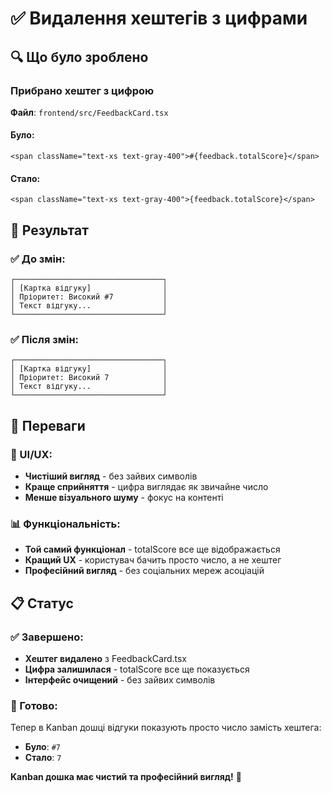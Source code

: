 # ✅ Видалення хештегів з цифрами

## 🔍 Що було зроблено

### Прибрано хештег з цифрою
**Файл**: `frontend/src/FeedbackCard.tsx`

#### Було:
```tsx
<span className="text-xs text-gray-400">#{feedback.totalScore}</span>
```

#### Стало:
```tsx
<span className="text-xs text-gray-400">{feedback.totalScore}</span>
```

## 🎯 Результат

### ✅ До змін:
```
┌─────────────────────────────────┐
│ [Картка відгуку]                │
│ Пріоритет: Високий #7           │
│ Текст відгуку...                │
└─────────────────────────────────┘
```

### ✅ Після змін:
```
┌─────────────────────────────────┐
│ [Картка відгуку]                │
│ Пріоритет: Високий 7            │
│ Текст відгуку...                │
└─────────────────────────────────┘
```

## 🚀 Переваги

### 🎨 UI/UX:
- **Чистіший вигляд** - без зайвих символів
- **Краще сприйняття** - цифра виглядає як звичайне число
- **Менше візуального шуму** - фокус на контенті

### 📊 Функціональність:
- **Той самий функціонал** - totalScore все ще відображається
- **Кращий UX** - користувач бачить просто число, а не хештег
- **Професійний вигляд** - без соціальних мереж асоціацій

## 📋 Статус

### ✅ Завершено:
- **Хештег видалено** з FeedbackCard.tsx
- **Цифра залишилася** - totalScore все ще показується
- **Інтерфейс очищений** - без зайвих символів

### 🎯 Готово:
Тепер в Kanban дошці відгуки показують просто число замість хештега:
- **Було**: `#7` 
- **Стало**: `7`

**Kanban дошка має чистий та професійний вигляд!** 🎉
